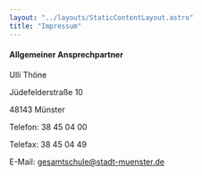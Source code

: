```yaml
---
layout: "../layouts/StaticContentLayout.astro"
title: "Impressum"
---
```


#### Allgemeiner Ansprechpartner

Ulli Thöne

Jüdefelderstraße 10

48143 Münster

Telefon: 38 45 04 00

Telefax: 38 45 04 49

E-Mail: <gesamtschule@stadt-muenster.de>
